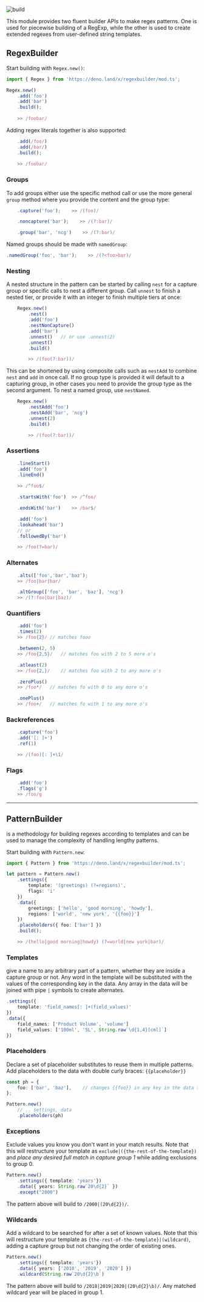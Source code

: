 ![build](https://github.com/GJZwiers/regexbuilder-deno/workflows/Build/badge.svg)

This module provides two fluent builder APIs to make regex patterns. One is used for piecewise building of a RegExp, while the other is used to create extended regexes from user-defined string templates.

## RegexBuilder
Start building with `Regex.new()`:
```typescript
import { Regex } from 'https://deno.land/x/regexbuilder/mod.ts';

Regex.new()
    .add('foo')
    .add('bar')
    .build();       
    
    >> /foobar/
```

Adding regex literals together is also supported:
```typescript
    .add(/foo/)
    .add(/bar/)
    .build();       
    
    >> /foobar/
```

### Groups
To add groups either use the specific method call or use the more general `group` method where you provide the content and the group type:
```typescript
    .capture('foo');    >> /(foo)/
```
```typescript
    .noncapture('bar');    >> /(?:bar)/
```

```typescript
    .group('bar', 'ncg')    >> /(?:bar)/
```

Named groups should be made with `namedGroup`:
```typescript
.namedGroup('foo', 'bar');    >> /(?<foo>bar)/
```

### Nesting
A nested structure in the pattern can be started by calling `nest` for a capture group or specific calls to nest a different group. Call `unnest` to finish a nested tier, or provide it with an integer to finish multiple tiers at once:
```typescript
    Regex.new()
        .nest()
        .add('foo')
        .nestNonCapture()
        .add('bar')
        .unnest()   // or use .unnest(2)
        .unnest()
        .build()

        >> /(foo(?:bar))/
```
This can be shortened by using composite calls such as `nestAdd` to combine `nest` and `add` in once call. If no group type is provided it will default to a capturing group, in other cases you need to provide the group type as the second argument. To nest a named group, use `nestNamed`.
```typescript
    Regex.new()
        .nestAdd('foo')
        .nestAdd('bar', 'ncg')
        .unnest(2)
        .build()

        >> /(foo(?:bar))/
```

### Assertions
```typescript
    .lineStart()
    .add('foo')
    .lineEnd()  
    
    >> /^foo$/
```
```typescript
    .startsWith('foo')  >> /^foo/
```
```typescript
    .endsWith('bar')    >> /bar$/
```

```typescript
    .add('foo')
    .lookahead('bar')
    // or
    .followedBy('bar')

    >> /foo(?=bar)/
```

### Alternates
```typescript
    .alts(['foo','bar','baz');
    >> /foo|bar|bar/

    .altGroup(['foo', 'bar', 'baz'], 'ncg')
    >> /(?:foo|bar|baz)/
```

### Quantifiers
```typescript
    .add('foo')
    .times(2)
    >> /foo{2}/ // matches fooo

    .between(2, 5)
    >> /foo{2,5}/   // matches foo with 2 to 5 more o's

    .atleast(2)
    >> /foo{2,}/    // matches foo with 2 to any more o's

    .zeroPlus()
    >> /foo*/   // matches fo with 0 to any more o's

    .onePlus()
    >> /foo+/   // matches fo with 1 to any more o's
```

### Backreferences
```typescript
    .capture('foo')
    .add('[: ]+')
    .ref(1)

    >> /(foo)[: ]+\1/
```

### Flags
```typescript
    .add('foo')
    .flags('g')
    >> /foo/g
```

---

## PatternBuilder
is a methodology for building regexes according to templates and can be used to manage the complexity of handling lengthy patterns.

Start building with `Pattern.new`:
```typescript
import { Pattern } from 'https://deno.land/x/regexbuilder/mod.ts';

let pattern = Pattern.new()
    .settings({
        template: '(greetings) (?=regions)',
        flags: 'i'
    })
    .data({
        greetings: ['hello', 'good morning', 'howdy'],
        regions: ['world', 'new york', '{{foo}}']
    })
    .placeholders({ foo: ['bar'] })
    .build();

    >> /(hello|good morning|howdy) (?=world|new york|bar)/
```

### Templates
give a name to any arbitrary part of a pattern, whether they are inside a capture group or not. Any word in the template will be substituted with the values of the corresponding key in the data. Any array in the data will be joined with pipe `|` symbols to create alternates.
```typescript
.settings({
    template: 'field_names[: ]+(field_values)'
})
.data({
    field_names: ['Product Volume', 'volume']
    field_values: ['100ml', '5L', String.raw`\d{1,4}[cml]`]
})
```

### Placeholders
Declare a set of placeholder substitutes to reuse them in multiple patterns. Add placeholders to the data with double curly braces: `{{placeholder}}`
```typescript
const ph = {
    foo: ['bar', 'baz'],    // changes {{foo}} in any key in the data to bar|baz
};

Pattern.new()
    // .. settings, data
    .placeholders(ph)
```

### Exceptions
Exclude values you know you don't want in your match results. Note that this will restructure your template as `exclude|({the-rest-of-the-template})` and _place any desired full match in capture group 1_ while adding exclusions to group 0.
```typescript
Pattern.new()
    .settings({ template: 'years'})
    .data({ years: String.raw`20\d{2}` })
    .except("2000")
```
The pattern above will build to `/2000|(20\d{2})/`.

### Wildcards
Add a wildcard to be searched for after a set of known values. Note that this will restructure your template as `{the-rest-of-the-template}|(wildcard)`, adding a capture group but not changing the order of existing ones.
```typescript
Pattern.new()
    .settings({ template: 'years'})
    .data({ years: ['2018', '2019', '2020'] })
    .wildcard(String.raw`20\d{2}\b`)
```
The pattern above will build to `/2018|2019|2020|(20\d{2}\b)/`. Any matched wildcard year will be placed in group 1.
